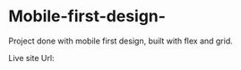 # Mobile-first-design-

Project done with mobile first design, built with flex and grid.

Live site Url:
